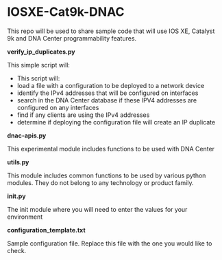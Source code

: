 # **IOSXE-Cat9k-DNAC**
This repo will be used to share sample code that will use IOS XE, Catalyst 9k and DNA Center programmability features.


**verify_ip_duplicates.py**

This simple script will:
- This script will:
 - load a file with a configuration to be deployed to a network device
 - identify the IPv4 addresses that will be configured on interfaces
 - search in the DNA Center database if these IPV4 addresses are configured on any interfaces
 - find if any clients are using the IPv4 addresses
 - determine if deploying the configuration file will create an IP duplicate


**dnac-apis.py**

This experimental module includes functions to be used with DNA Center


**utils.py**

This module includes common functions to be used by various python modules. They do not belong to any technology or product family.


**init.py**

The init module where you will need to enter the values for your environment


**configuration_template.txt**

Sample configuration file. Replace this file with the one you would like to check.


